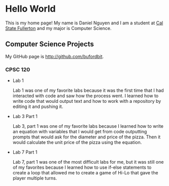 # Hello World

This is my home page! My name is Daniel Nguyen and I am a student at [Cal State Fullerton](http://www.fulerton.edu/) and my major is Computer Science.

## Computer Science Projects

My GitHub page is http://github.com/bufordbit.

### CPSC 120

* Lab 1

    Lab 1 was one of my favorite labs because it was the first time that I had interacted with code and saw how the process went. I learned how to write code that would output text and how to work with a repository by editing it and pushing it.

* Lab 3 Part 1

    Lab 3, part 1 was one of my favorite labs because I learned how to write an equation with variables that I would get from code outputting prompts that would ask for the diameter and price of the pizza. Then it would calculate the unit price of the pizza using the equation. 

* Lab 7 Part 1

    Lab 7, part 1 was one of the most difficult labs for me, but it was still one of my favorites because I learned how to use if-else statements to create a loop that allowed me to create a game of Hi-Lo that gave the player multiple turns.
